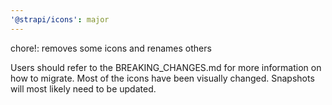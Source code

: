 ```yaml
---
'@strapi/icons': major
---
```


chore!: removes some icons and renames others

Users should refer to the BREAKING_CHANGES.md for more information on how to migrate. Most of the icons have been visually changed. Snapshots will most likely need to be updated.
